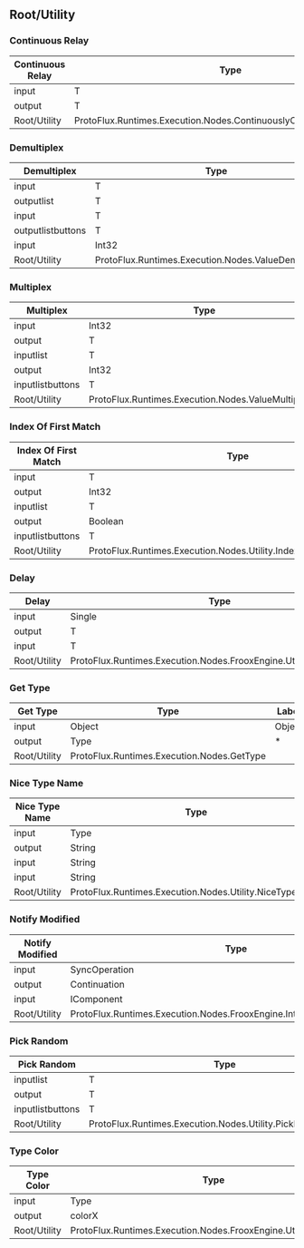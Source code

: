 <!-----------------------------------------------------------------------+
 ! This file has been generated using a script. Do not edit it manually. !
 ! Edit the individual node pages instead.                               !
 +----------------------------------------------------------------------->

## Root/Utility

### Continuous Relay

<!-- embed:start:ProtoFlux.Runtimes.Execution.Nodes.ContinuouslyChangingValueRelay`1 -->
<!-- ProtofluxNode:start -->
| Continuous Relay | Type                                                                | Label |
| ---------------- | ------------------------------------------------------------------- | ----- |
| input            | T                                                                   | Input |
| output           | T                                                                   | *     |
| Root/Utility     | ProtoFlux.Runtimes.Execution.Nodes.ContinuouslyChangingValueRelay`1 |       |
<!-- ProtofluxNode:end -->
<!-- embed:end:ProtoFlux.Runtimes.Execution.Nodes.ContinuouslyChangingValueRelay`1 -->


### Demultiplex

<!-- embed:start:ProtoFlux.Runtimes.Execution.Nodes.ValueDemultiplex`1 -->
<!-- ProtofluxNode:start -->
| Demultiplex       | Type                                                  | Label        |
| ----------------- | ----------------------------------------------------- | ------------ |
| input             | T                                                     | Value        |
| outputlist        | T                                                     | ValueOutputs |
| input             | T                                                     | DefaultValue |
| outputlistbuttons | T                                                     | ValueOutputs |
| input             | Int32                                                 | Index        |
| Root/Utility      | ProtoFlux.Runtimes.Execution.Nodes.ValueDemultiplex`1 |              |
<!-- ProtofluxNode:end -->
<!-- embed:end:ProtoFlux.Runtimes.Execution.Nodes.ValueDemultiplex`1 -->


### Multiplex

<!-- embed:start:ProtoFlux.Runtimes.Execution.Nodes.ValueMultiplex`1 -->
<!-- ProtofluxNode:start -->
| Multiplex        | Type                                                | Label      |
| ---------------- | --------------------------------------------------- | ---------- |
| input            | Int32                                               | Index      |
| output           | T                                                   | Output     |
| inputlist        | T                                                   | Inputs     |
| output           | Int32                                               | InputCount |
| inputlistbuttons | T                                                   | Inputs     |
| Root/Utility     | ProtoFlux.Runtimes.Execution.Nodes.ValueMultiplex`1 |            |
<!-- ProtofluxNode:end -->
<!-- embed:end:ProtoFlux.Runtimes.Execution.Nodes.ValueMultiplex`1 -->


### Index Of First Match

<!-- embed:start:ProtoFlux.Runtimes.Execution.Nodes.Utility.IndexOfFirstValueMatch`1 -->
<!-- ProtofluxNode:start -->
| Index Of First Match | Type                                                                | Label      |
| -------------------- | ------------------------------------------------------------------- | ---------- |
| input                | T                                                                   | Match      |
| output               | Int32                                                               | Index      |
| inputlist            | T                                                                   | Values     |
| output               | Boolean                                                             | FoundMatch |
| inputlistbuttons     | T                                                                   | Values     |
| Root/Utility         | ProtoFlux.Runtimes.Execution.Nodes.Utility.IndexOfFirstValueMatch`1 |            |
<!-- ProtofluxNode:end -->
<!-- embed:end:ProtoFlux.Runtimes.Execution.Nodes.Utility.IndexOfFirstValueMatch`1 -->


### Delay

<!-- embed:start:ProtoFlux.Runtimes.Execution.Nodes.FrooxEngine.Utility.DelayValue`1 -->
<!-- ProtofluxNode:start -->
| Delay        | Type                                                                | Label        |
| ------------ | ------------------------------------------------------------------- | ------------ |
| input        | Single                                                              | DelaySeconds |
| output       | T                                                                   | DelayedValue |
| input        | T                                                                   | Value        |
| Root/Utility | ProtoFlux.Runtimes.Execution.Nodes.FrooxEngine.Utility.DelayValue`1 |              |
<!-- ProtofluxNode:end -->
<!-- embed:end:ProtoFlux.Runtimes.Execution.Nodes.FrooxEngine.Utility.DelayValue`1 -->


### Get Type

<!-- embed:start:ProtoFlux.Runtimes.Execution.Nodes.GetType -->
<!-- ProtofluxNode:start -->
| Get Type     | Type                                       | Label  |
| ------------ | ------------------------------------------ | ------ |
| input        | Object                                     | Object |
| output       | Type                                       | *      |
| Root/Utility | ProtoFlux.Runtimes.Execution.Nodes.GetType |        |
<!-- ProtofluxNode:end -->
<!-- embed:end:ProtoFlux.Runtimes.Execution.Nodes.GetType -->


### Nice Type Name

<!-- embed:start:ProtoFlux.Runtimes.Execution.Nodes.Utility.NiceTypeName -->
<!-- ProtofluxNode:start -->
| Nice Type Name | Type                                                    | Label       |
| -------------- | ------------------------------------------------------- | ----------- |
| input          | Type                                                    | Type        |
| output         | String                                                  | *           |
| input          | String                                                  | OpenSymbol  |
| input          | String                                                  | CloseSymbol |
| Root/Utility   | ProtoFlux.Runtimes.Execution.Nodes.Utility.NiceTypeName |             |
<!-- ProtofluxNode:end -->
<!-- embed:end:ProtoFlux.Runtimes.Execution.Nodes.Utility.NiceTypeName -->


### Notify Modified

<!-- embed:start:ProtoFlux.Runtimes.Execution.Nodes.FrooxEngine.Interactions.NotifyModified -->
<!-- ProtofluxNode:start -->
| Notify Modified | Type                                                                       | Label             |
| --------------- | -------------------------------------------------------------------------- | ----------------- |
| input           | SyncOperation                                                              | *                 |
| output          | Continuation                                                               | Next              |
| input           | IComponent                                                                 | ModifiedComponent |
| Root/Utility    | ProtoFlux.Runtimes.Execution.Nodes.FrooxEngine.Interactions.NotifyModified |                   |
<!-- ProtofluxNode:end -->
<!-- embed:end:ProtoFlux.Runtimes.Execution.Nodes.FrooxEngine.Interactions.NotifyModified -->


### Pick Random

<!-- embed:start:ProtoFlux.Runtimes.Execution.Nodes.Utility.PickRandomValue`1 -->
<!-- ProtofluxNode:start -->
| Pick Random      | Type                                                         | Label    |
| ---------------- | ------------------------------------------------------------ | -------- |
| inputlist        | T                                                            | Operands |
| output           | T                                                            | *        |
| inputlistbuttons | T                                                            | Operands |
| Root/Utility     | ProtoFlux.Runtimes.Execution.Nodes.Utility.PickRandomValue`1 |          |
<!-- ProtofluxNode:end -->
<!-- embed:end:ProtoFlux.Runtimes.Execution.Nodes.Utility.PickRandomValue`1 -->


### Type Color

<!-- embed:start:ProtoFlux.Runtimes.Execution.Nodes.FrooxEngine.Utility.TypeColor -->
<!-- ProtofluxNode:start -->
| Type Color   | Type                                                             | Label |
| ------------ | ---------------------------------------------------------------- | ----- |
| input        | Type                                                             | Type  |
| output       | colorX                                                           | *     |
| Root/Utility | ProtoFlux.Runtimes.Execution.Nodes.FrooxEngine.Utility.TypeColor |       |
<!-- ProtofluxNode:end -->
<!-- embed:end:ProtoFlux.Runtimes.Execution.Nodes.FrooxEngine.Utility.TypeColor -->


